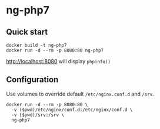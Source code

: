 # ng-php7



## Quick start

```
docker build -t ng-php7
docker run -d --rm -p 8080:80 ng-php7
```
<http://localhost:8080> will display `phpinfo()`


## Configuration

Use volumes to override default `/etc/nginx.conf.d` and `/srv`.
```
docker run -d --rm -p 8080:80 \
  -v ($pwd)/etc/nginx/conf.d:/etc/nginx/conf.d \
  -v ($pwd)/srv:/srv \
  ng-php7
```
